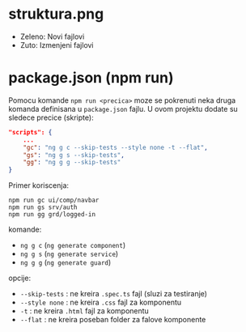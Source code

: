 # struktura.png
- Zeleno: Novi fajlovi
- Zuto: Izmenjeni fajlovi

# package.json (npm run)
Pomocu komande `npm run <precica>` moze se pokrenuti neka druga komanda definisana u `package.json` fajlu.
U ovom projektu dodate su sledece precice (skripte):
```json
"scripts": {
    ...
    "gc": "ng g c --skip-tests --style none -t --flat",
    "gs": "ng g s --skip-tests",
    "gg": "ng g g --skip-tests"
}
```
Primer koriscenja:
```
npm run gc ui/comp/navbar
npm run gs srv/auth
npm run gg grd/logged-in
```

komande:
- `ng g c` (`ng generate component`)
- `ng g s` (`ng generate service`)
- `ng g g` (`ng generate guard`)

opcije:
- `--skip-tests` : ne kreira `.spec.ts` fajl (sluzi za testiranje)
- `--style none` : ne kreira `.css` fajl za komponentu
- `-t` : ne kreira `.html` fajl za komponentu
- `--flat` : ne kreira poseban folder za falove komponente
